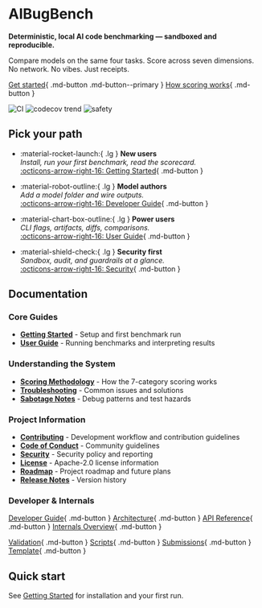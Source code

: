 # AIBugBench

<!-- markdownlint-disable MD033 -->
<div class="mdx-hero" markdown>

**Deterministic, local AI code benchmarking — sandboxed and reproducible.**

Compare models on the same four tasks. Score across seven dimensions. No network. No vibes. Just receipts.

[Get started](getting-started.md){ .md-button .md-button--primary }
[How scoring works](scoring-methodology.md){ .md-button }

<p>
  <img alt="CI" src="https://github.com/sMiNT0S/AIBugBench/actions/workflows/ci.yml/badge.svg?branch=main">
  <a title="Codecov trend"><img alt="codecov trend" src="https://codecov.io/github/smint0s/aibugbench/graph/badge.svg?token=0G9SHU4AZ7"></a>
  <img alt="safety" src="https://img.shields.io/endpoint?url=https://smint0s.github.io/AIBugBench/badges/safety.json">
</p>
</div>

## Pick your path

<div class="grid cards" markdown>

- :material-rocket-launch:{ .lg } **New users**  
  *Install, run your first benchmark, read the scorecard.*  
  [:octicons-arrow-right-16: Getting Started](getting-started.md){ .md-button }

- :material-robot-outline:{ .lg } **Model authors**  
  *Add a model folder and wire outputs.*  
  [:octicons-arrow-right-16: Developer Guide](developer-guide.md){ .md-button }

- :material-chart-box-outline:{ .lg } **Power users**  
  *CLI flags, artifacts, diffs, comparisons.*  
  [:octicons-arrow-right-16: User Guide](user-guide.md){ .md-button }

- :material-shield-check:{ .lg } **Security first**  
  *Sandbox, audit, and guardrails at a glance.*  
  [:octicons-arrow-right-16: Security](security.md){ .md-button }

</div>

## Documentation

### Core Guides

- **[Getting Started](getting-started.md)** - Setup and first benchmark run
- **[User Guide](user-guide.md)** - Running benchmarks and interpreting results
  

### Understanding the System

- **[Scoring Methodology](scoring-methodology.md)** - How the 7-category scoring works
- **[Troubleshooting](troubleshooting.md)** - Common issues and solutions
- **[Sabotage Notes](sabotage-notes.md)** - Debug patterns and test hazards


### Project Information

- **[Contributing](contributing.md)** - Development workflow and contribution guidelines
- **[Code of Conduct](code-of-conduct.md)** - Community guidelines
- **[Security](security.md)** - Security policy and reporting
- **[License](license.md)** - Apache-2.0 license information
- **[Roadmap](ROADMAP.md)** - Project roadmap and future plans
- **[Release Notes](https://github.com/sMiNT0S/AIBugBench/blob/main/RELEASE_NOTES.md)** - Version history

### Developer & Internals

[Developer Guide](developer-guide.md){ .md-button }
[Architecture](architecture.md){ .md-button }
[API Reference](api-reference.md){ .md-button }
[Internals Overview](INTERNALS.md){ .md-button }

[Validation](internal/validation-readme.md){ .md-button }
[Scripts](internal/scripts-readme.md){ .md-button }
[Submissions](internal/submissions-readme.md){ .md-button }
[Template](internal/submission-template-readme.md){ .md-button }

## Quick start

See [Getting Started](getting-started.md "Step-by-step install") for installation and your first run.
